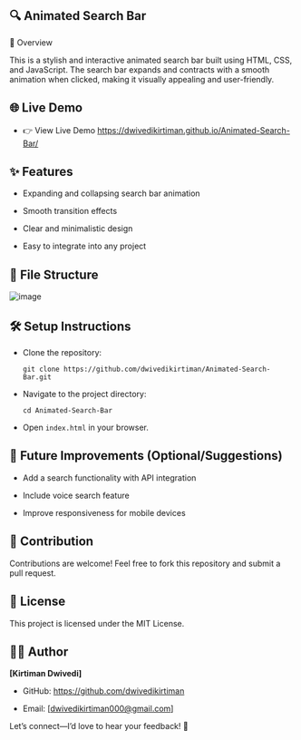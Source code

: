 ## 🔍 Animated Search Bar

📄 Overview

This is a stylish and interactive animated search bar built using HTML, CSS, and JavaScript. The search bar expands and contracts with a smooth animation when clicked, making it visually appealing and user-friendly.

## 🌐 Live Demo

- 👉 View Live Demo    https://dwivedikirtiman.github.io/Animated-Search-Bar/

## ✨ Features

- Expanding and collapsing search bar animation

- Smooth transition effects

- Clear and minimalistic design

- Easy to integrate into any project

## 📂 File Structure

![image](https://github.com/user-attachments/assets/6f6767af-067b-4e1d-b3e5-8c215a273ce0)


## 🛠️ Setup Instructions

- Clone the repository:

   ```git clone https://github.com/dwivedikirtiman/Animated-Search-Bar.git```

- Navigate to the project directory:

   ```cd Animated-Search-Bar```

- Open ```index.html``` in your browser.

## 🚀 Future Improvements (Optional/Suggestions)

- Add a search functionality with API integration

- Include voice search feature

- Improve responsiveness for mobile devices

## 🤝 Contribution

Contributions are welcome! Feel free to fork this repository and submit a pull request.

## 📜 License

This project is licensed under the MIT License.

## 👨‍💻 Author

**[Kirtiman Dwivedi]**

- GitHub: https://github.com/dwivedikirtiman

- Email: [dwivedikirtiman000@gmail.com]

Let’s connect—I’d love to hear your feedback! 🚀
